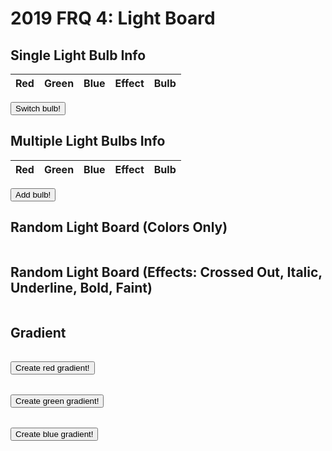 # 2019 FRQ 4: Light Board

<head>
    <script src="https://ajax.googleapis.com/ajax/libs/jquery/3.6.1/jquery.min.js"></script>
</head>
<!-- HTML must be above JS to create result body before JS access -->
<body>
    <h2>Single Light Bulb Info</h2>
    <table id="table">
    <thead>
    <tr>
        <th>Red</th>
        <th>Green</th>
        <th>Blue</th>
        <th>Effect</th>
        <th>Bulb</th>
    </tr>
    </thead>
    <tbody id="result">
        <!-- javascript generated data -->
    </tbody>
    </table>
    <button id="bulb" onclick="getBulbInfo()">Switch bulb!</button>
    <h2>Multiple Light Bulbs Info</h2>
    <table>
    <thead>
    <tr>
        <th>Red</th>
        <th>Green</th>
        <th>Blue</th>
        <th>Effect</th>
        <th>Bulb</th>
    </tr>
    </thead>
    <tbody id="results">
        <!-- javascript generated data -->
    </tbody>
    </table>
    <button id="bulbs" onclick="addBulbInfo()">Add bulb!</button>
    <h2>Random Light Board (Colors Only)</h2>
    <table>
    <tbody id="board">
    </tbody>
    </table>
    <h2>Random Light Board (Effects: Crossed Out, Italic, Underline, Bold, Faint)</h2>
    <table>
    <tbody id="boardWithEffect">
    </tbody>
    </table>
    <!-- Custom sizing -->
    <h2>Gradient</h2>
    <table>
    <tbody id="gradient2">
    </tbody>
    </table>
    <button onclick="setGradient2()">Create red gradient!</button>
    <table>
    <tbody id="gradient3">
    </tbody>
    </table>
    <button onclick="setGradient3()">Create green gradient!</button>
    <table>
    <tbody id="gradient">
    </tbody>
    </table>
    <button onclick="setGradient()">Create blue gradient!</button>
</body>

<script>
  // prepare HTML defined containers for new outputs in table
  const resultContainer = document.getElementById("results");
  var bulbInfo = document.getElementById("result");
  const boardInfo = document.getElementById("board");
  const boardWithEffect = document.getElementById("boardWithEffect");
  const gradient = document.getElementById("gradient");
  const gradient2 = document.getElementById("gradient2");
  const gradient3 = document.getElementById("gradient3");

  // prepare fetch urls
  const url = "https://rebeccaaa.tk/api/light";
  const get_url = url + "/random";
  const board_url = url + "/board";

  // Modify CSS for bulb effects
  function showBulb(eff, cell){
    cell.style.backgroundColor = "rgb(" + eff.red + ", " + eff.green + ", " + eff.blue + ")";
    if(eff.effect == "Crossed_out"){
      cell.innerHTML = "SLASH SLASH SLASH";
      cell.style.textDecoration = "line-through";
    }
    else if(eff.effect == "Italic"){
      cell.innerHTML = "Italic";
      cell.style.fontStyle = "italic";
    }
    else if(eff.effect == "Underline"){
      cell.innerHTML = "Underline";
      cell.style.textDecoration = "underline";
    }
    else if(eff.effect == "Bold"){
      cell.innerHTML = "Bold";
      cell.style.fontWeight = "bolder";
    }
    else if(eff.effect == "Faint"){
      cell.innerHTML = "Faint";
      cell.style.opacity = "0.3";
    }
    // else if(data[index].light.effect == "Conceal"){
            //   boxEffect.innerHTML = "Conceal";
            //   boxEffect.setAttribute("id", "conceal");
            //   $(document).ready(function() {
            //     $("conceal").hover(
            //       function() {
            //         $(this).css("background-color", "black");
            //       }, 
            //     );
            //   });
            // }
  }

  // prepare fetch GET options
  const options = {
    method: 'GET', // *GET, POST, PUT, DELETE, etc.
    mode: 'cors', // no-cors, *cors, same-origin
    cache: 'default', // *default, no-cache, reload, force-cache, only-if-cached
    credentials: 'same-origin', // include, same-origin, omit
    headers: {
      'Content-Type': 'application/json'
      // 'Content-Type': 'application/x-www-form-urlencoded',
    },
  };

function getBulbInfo(){
  // fetch the API
  fetch(get_url, options)
    // response is a RESTful "promise" on any successful fetch
    .then(response => {
      // check for response errors
      if (response.status !== 200) {
          error('GET API response failure: ' + response.status);
          return;
      }
      // valid response will have JSON data
      response.json().then(data => {
        console.log(data);
        const tr = document.createElement("tr");
        tr.setAttribute("id","row1");
        // td for red
        const red = document.createElement("td");
        red.innerHTML = data.red;

        // td for green
        const green = document.createElement("td");
        green.innerHTML = data.green;

        // td for blue
        const blue = document.createElement("td");
        blue.innerHTML = data.blue;

        // td for effect
        const effect = document.createElement("td");
        effect.innerHTML = data.effect;

        var singleBulbCell = document.createElement("td");
        showBulb(data, singleBulbCell);

        // this builds ALL td's (cells) into tr (row) element
        tr.appendChild(red);
        tr.appendChild(green);
        tr.appendChild(blue);
        tr.appendChild(effect);
        tr.appendChild(singleBulbCell);

        // this adds all the tr (row) work above to the HTML "result" container
        if(document.getElementById("table").rows.length == 2){ // check if row exists
          document.getElementById("table").deleteRow(1);
        }
        bulbInfo.appendChild(tr);
      })
  })
  // catch fetch errors (ie Nginx ACCESS to server blocked)
  .catch(err => {
    error(err + " " + get_url);
  });
}

function addBulbInfo(){
  // fetch the API
  fetch(get_url, options)
    // response is a RESTful "promise" on any successful fetch
    .then(response => {
      // check for response errors
      if (response.status !== 200) {
          error('GET API response failure: ' + response.status);
          return;
      }
      // valid response will have JSON data
      response.json().then(data => {
        console.log(data);
        const tr = document.createElement("tr");
        // td for red
        const red = document.createElement("td");
        red.innerHTML = data.red;

        // td for green
        const green = document.createElement("td");
        green.innerHTML = data.green;

        // td for blue
        const blue = document.createElement("td");
        blue.innerHTML = data.blue;

        // td for effect
        const effect = document.createElement("td");
        effect.innerHTML = data.effect;

        var bulbCell = document.createElement("td");
        showBulb(data, bulbCell);

        // this builds ALL td's (cells) into tr (row) element
        tr.appendChild(red);
        tr.appendChild(green);
        tr.appendChild(blue);
        tr.appendChild(effect);
        tr.appendChild(bulbCell);

        // this adds all the tr (row) work above to the HTML "result" container
        resultContainer.appendChild(tr);
      })
  })
  // catch fetch errors (ie Nginx ACCESS to server blocked)
  .catch(err => {
    error(err + " " + get_url);
  });
}

  // Something went wrong with actions or responses
  function error(err) {
    // log as Error in console
    console.error(err);
    // append error to resultContainer
    const tr = document.createElement("tr");
    const td = document.createElement("td");
    td.innerHTML = err;
    tr.appendChild(td);
    resultContainer.appendChild(tr);
  }

  // fetch the API for multiple lights (light board)
  fetch(board_url, options)
    // response is a RESTful "promise" on any successful fetch
    .then(response => {
      // check for response errors
      if (response.status !== 200) {
          error('GET API response failure: ' + response.status);
          return;
      }
      // valid response will have JSON data
      response.json().then(data => {
        console.log(data);
        var index = 0;
        for (let row = 0; row < 10; row++){ // rows of board
          var tr = document.createElement("tr");
          var trEffect = document.createElement("tr"); // columns of board
          for (let col = 0; col < 10; col++){
            var box = document.createElement("td");
            boxEffect = document.createElement("td");
            box.style.backgroundColor = "rgb(" + data[index].light.red + ", " + data[index].light.green + ", " + data[index].light.blue + ")";
            showBulb(data[index].light, boxEffect);
            tr.appendChild(box);
            trEffect.appendChild(boxEffect);
            index++; // iterating through list of JSON
          }
          board.appendChild(tr);
          boardWithEffect.appendChild(trEffect);
        }
        })
      })  
  // catch fetch errors (ie Nginx ACCESS to server blocked)
  .catch(err => {
    error(err + " " + get_url);
  });

  function setGradient2(){
    var r = 253;
    var g = 29;
    var b = 29;
    for (let row = 0; row < 10; row++){
        var line = document.createElement("tr");
        for (let col = 0; col < 10; col++){
            var cell = document.createElement("td");
            cell.style.backgroundColor = "rgb(" + r + ", " + g + ", " + b + ")";
            line.appendChild(cell);
        }    
        g+=20;
        b-=10;
        gradient2.appendChild(line);
    }
  }

  function setGradient(){
    var r = 0;
    var g = 0;
    var b = 255;
    for (let row = 0; row < 10; row++){
        var line = document.createElement("tr");
        for (let col = 0; col < 10; col++){
            var cell = document.createElement("td");
            cell.style.backgroundColor = "rgb(" + r + ", " + g + ", " + b + ")";
            line.appendChild(cell);
        }    
        r+=20;
        g+=20;
        gradient.appendChild(line);
    }
  }

  function setGradient3(){
    var r = 130;
    var g = 255;
    var b = 127;
    for (let row = 0; row < 10; row++){
        var line = document.createElement("tr");
        for (let col = 0; col < 10; col++){
            var cell = document.createElement("td");
            cell.style.backgroundColor = "rgb(" + r + ", " + g + ", " + b + ")";
            line.appendChild(cell);
        }    
        r-=10;
        g-=20;
        b-=10;
        gradient3.appendChild(line);
    }
  }
</script>
<!-- <style>
    #conceal:hover {
        background-color: black;
    }
</style> -->